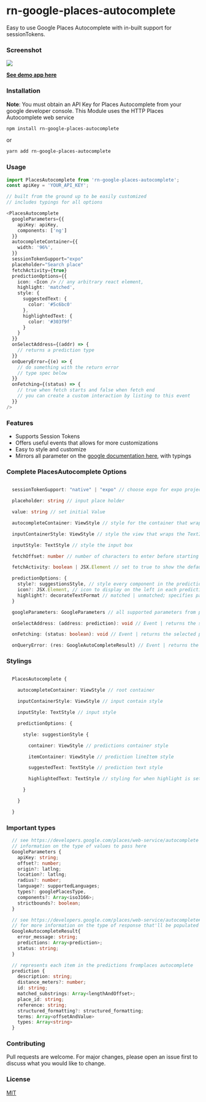 
# rn-google-places-autocomplete

Easy to use Google Places Autocomplete with in-built support for sessionTokens.

### Screenshot
![](./screenshot/1.gif)

**[See demo app here](https://expo.io/@devrue/places-autocomplete-demo "rn-google-places-autocomplete")**


### Installation

**Note**: You must obtain an API Key for Places Autocomplete from your google developer console. This Module uses the HTTP Places Autocomplete web service 

```bash
npm install rn-google-places-autocomplete
```
or 

```bash
yarn add rn-google-places-autocomplete
```

### Usage

```typescript
import PlacesAutocomplete from 'rn-google-places-autocomplete';
const apiKey = 'YOUR_API_KEY';

// built from the ground up to be easily customized
// includes typings for all options

<PlacesAutocomplete
  googleParameters={{
    apiKey: apiKey,
    components: ['ng']
  }}
  autocompleteContainer={{
    width: '96%',
  }}
  sessionTokenSupport="expo"
  placeholder="Search place"
  fetchActivity={true}
  predictionOptions={{
    icon: <Icon /> // any arbitrary react element,
    highlight: 'matched',
    style: {
      suggestedText: {
        color: '#5c6bc0'
      },
      highlightedText: {
        color: '#303f9f'
      }
    }
  }}
  onSelectAddress={(addr) => {
    // returns a prediction type
  }}
  onQueryError={(e) => {
    // do something with the return error
    // type spec below
  }}
  onFetching={(status) => {
    // true when fetch starts and false when fetch end
    // you can create a custom interaction by listing to this event
  }}
/>

```

### Features

* Supports Session Tokens
* Offers useful events that allows for more customizations
* Easy to style and customize
* Mirrors all parameter on the [google documentation here](https://developers.google.com/places/web-service/autocomplete/ "Google Places Autocomplete"), with typings


### Complete PlacesAutocomplete Options

```typescript

  sessionTokenSupport: "native" | "expo" // choose expo for expo project and native otherwise

  placeholder: string // input place holder

  value: string // set initial Value

  autocompleteContainer: ViewStyle // style for the container that wraps everything

  inputContainerStyle: ViewStyle // style the view that wraps the TextInput

  inputStyle: TextStyle // style the input box

  fetchOffset: number // number of characters to enter before starting places search

  fetchActivity: boolean | JSX.Element // set to true to show the default fetch activity or passing in your own Element

  predictionOptions: {
    style?: suggestionsStyle, // style every component in the predictions list see styling for more information
    icon?: JSX.Element, // icon to display on the left in each prediction item
    highlight?: decorateTextFormat // matched | unmatched; specifies part of prediction result to highlight
  }

  googleParameters: GoogleParameters // all supported parameters from places autocomplete. see https://developers.google.com/places/web-service/autocomplete

  onSelectAddress: (address: prediction): void // Event | returns the selected prediction type

  onFetching: (status: boolean): void // Event | returns the selected prediction type

  onQueryError: (res: GoogleAutoCompleteResult) // Event | returns the Result from Google Places when status != 'OK'

```

### Stylings

```typescript

  PlacesAutocomplete {

    autocompleteContainer: ViewStyle // root container

    inputContainerStyle: ViewStyle // input contain style

    inputStyle: TextStyle // input style

    predictionOptions: {

      style: suggestionStyle {

        container: ViewStyle // predictions container style

        itemContainer: ViewStyle // prediction lineItem style

        suggestedText: TextStyle // prediction text style

        highlightedText: TextStyle // styling for when highlight is set

      }

    }

  }

```
### Important types

```typescript
  // see https://developers.google.com/places/web-service/autocomplete for more 
  // information on the type of values to pass here
  GoogleParameters {
    apiKey: string;
    offset?: number;
    origin?: latlng;
    location?: latlng;
    radius?: number;
    language?: supportedLanguages;
    types?: googlePlacesType,
    components?: Array<iso3166>;
    strictbounds?: boolean;
  }

  // see https://developers.google.com/places/web-service/autocomplete#place_autocomplete_responses
  // for more information on the type of response that'll be populated here
  GoogleAutocompleteResult{
    error_message: string;
    predictions: Array<prediction>;
    status: string;
  }

  // represents each item in the predictions fromplaces autocomplete
  prediction {
    description: string;
    distance_meters?: number;
    id: string;
    matched_substrings: Array<lengthAndOffset>;
    place_id: string;
    reference: string;
    structured_formatting?: structured_formatting;
    terms: Array<offsetAndValue>
    types: Array<string>
  }

```


### Contributing
Pull requests are welcome. For major changes, please open an issue first to discuss what you would like to change.

### License
[MIT](https://choosealicense.com/licenses/mit/)
